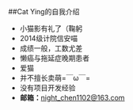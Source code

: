 ##Cat Ying的自我介绍

* 小猫影有礼了（鞠躬
* 2014级计院信安喵
* 成绩一般，工数尤差
* 懒癌与拖延症晚期患者
* 爱猫
* 并不擅长卖萌=￣ω￣=
* 没有项目开发经验
* <strong>邮箱：</strong>night_chen1102@163.com
